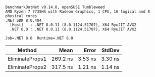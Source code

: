 ```

BenchmarkDotNet v0.14.0, openSUSE Tumbleweed
AMD Ryzen 7 7735HS with Radeon Graphics, 1 CPU, 16 logical and 8 physical cores
.NET SDK 8.0.404
  [Host]   : .NET 8.0.11 (8.0.1124.51707), X64 RyuJIT AVX2
  .NET 8.0 : .NET 8.0.11 (8.0.1124.51707), X64 RyuJIT AVX2

Job=.NET 8.0  Runtime=.NET 8.0  

```
| Method          | Mean     | Error   | StdDev  |
|---------------- |---------:|--------:|--------:|
| EliminateProps1 | 269.2 ns | 3.53 ns | 3.30 ns |
| EliminateProps2 | 317.5 ns | 1.21 ns | 1.14 ns |
